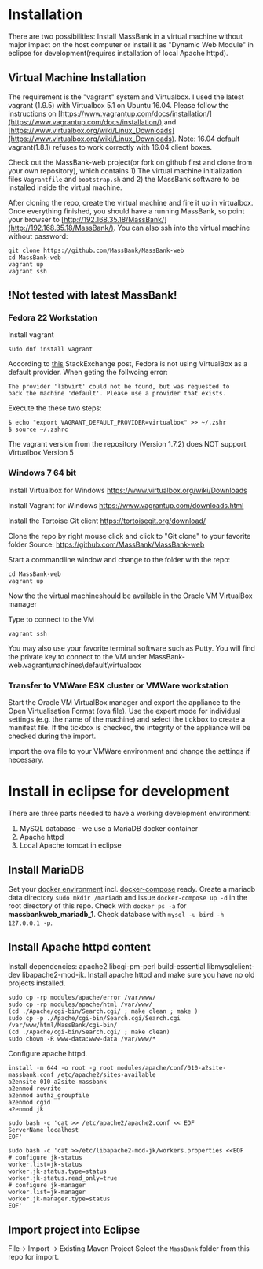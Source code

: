 # Installation

There are two possibilities: Install MassBank in a virtual machine
without major impact on the host computer or install it as "Dynamic Web Module"
in eclipse for development(requires installation of local Apache httpd).

## Virtual Machine Installation
The requirement is the "vagrant" system and Virtualbox. I used the latest vagrant (1.9.5) with Virtualbox 5.1 on 
Ubuntu 16.04. Please follow the instructions on [https://www.vagrantup.com/docs/installation/](https://www.vagrantup.com/docs/installation/) and [https://www.virtualbox.org/wiki/Linux_Downloads](https://www.virtualbox.org/wiki/Linux_Downloads).
Note: 16.04 default vagrant(1.8.1) refuses to work correctly with 16.04 client boxes.

Check out the MassBank-web project(or fork on github first and clone from your own repository), 
which contains 1) The virtual machine initialization files 
`Vagrantfile` and `bootstrap.sh` and 2) the MassBank software 
to be installed inside the virtual machine. 

After cloning the repo, create the virtual machine 
and fire it up in virtualbox. Once everything finished, 
you  should have a running MassBank, so point your browser 
to [http://192.168.35.18/MassBank/](http://192.168.35.18/MassBank/). You can also ssh into 
the virtual machine without password:

```
git clone https://github.com/MassBank/MassBank-web
cd MassBank-web 
vagrant up
vagrant ssh
```

## !Not tested with latest MassBank!
### Fedora 22 Workstation

Install vagrant

```
sudo dnf install vagrant
```
According to [this](https://unix.stackexchange.com/questions/194691/use-virtualbox-provider-by-default-on-fedora-21) StackExchange post, Fedora is not using VirtualBox as a default provider.
When geting the follwoing error:
```
The provider 'libvirt' could not be found, but was requested to
back the machine 'default'. Please use a provider that exists.
```
Execute the these two steps:
```
$ echo "export VAGRANT_DEFAULT_PROVIDER=virtualbox" >> ~/.zshr
$ source ~/.zshrc
```
The vagrant version from the repository (Version 1.7.2) does NOT support Virtualbox Version 5


### Windows 7 64 bit
Install Virtualbox for Windows
https://www.virtualbox.org/wiki/Downloads

Install Vagrant for Windows
https://www.vagrantup.com/downloads.html

Install the Tortoise Git client
https://tortoisegit.org/download/

Clone the repo by right mouse click and click to "Git clone" to your favorite folder 
Source: https://github.com/MassBank/MassBank-web

Start a commandline window and change to the folder with the repo:
```
cd MassBank-web
vagrant up
```
Now the the virtual machineshould be available in the Oracle VM VirtualBox manager

Type to connect to the VM
```
vagrant ssh
```
You may also use your favorite terminal software such as Putty. You will find the private key to connect to the VM under
MassBank-web\.vagrant\machines\default\virtualbox

### Transfer to VMWare ESX cluster or VMWare workstation
Start the Oracle VM VirtualBox manager and export the appliance to the Open Virtualisation Format (ova file).
Use the expert mode for individual settings (e.g. the name of the machine) and select the tickbox to create a manifest file.
If the tickbox is checked, the integrity of the appliance will be checked during the import.

Import the ova file to your VMWare environment and change the settings if necessary.

# Install in eclipse for development

There are three parts needed to have a working development environment:
1. MySQL database - we use a MariaDB docker container
2. Apache httpd
3. Local Apache tomcat in eclipse

## Install MariaDB
Get your [docker environment](https://store.docker.com/editions/community/docker-ce-server-ubuntu) incl. [docker-compose](https://docs.docker.com/compose/install/) ready. Create a mariadb data directory `sudo mkdir /mariadb` and issue `docker-compose up -d` in the root directory of this repo. Check with `docker ps -a` for **massbankweb_mariadb_1**. Check database with `mysql -u bird -h 127.0.0.1 -p`.

## Install Apache httpd content
Install dependencies: apache2 libcgi-pm-perl build-essential libmysqlclient-dev libapache2-mod-jk.
Install apache httpd and make sure you have no old projects installed.
```
sudo cp -rp modules/apache/error /var/www/
sudo cp -rp modules/apache/html /var/www/
(cd ./Apache/cgi-bin/Search.cgi/ ; make clean ; make ) 
sudo cp -p ./Apache/cgi-bin/Search.cgi/Search.cgi /var/www/html/MassBank/cgi-bin/
(cd ./Apache/cgi-bin/Search.cgi/ ; make clean)
sudo chown -R www-data:www-data /var/www/*
```
Configure apache httpd.
```
install -m 644 -o root -g root modules/apache/conf/010-a2site-massbank.conf /etc/apache2/sites-available
a2ensite 010-a2site-massbank
a2enmod rewrite
a2enmod authz_groupfile
a2enmod cgid
a2enmod jk

sudo bash -c 'cat >> /etc/apache2/apache2.conf << EOF
ServerName localhost
EOF'

sudo bash -c 'cat >>/etc/libapache2-mod-jk/workers.properties <<EOF
# configure jk-status
worker.list=jk-status
worker.jk-status.type=status
worker.jk-status.read_only=true
# configure jk-manager
worker.list=jk-manager
worker.jk-manager.type=status
EOF'

```

## Import project into Eclipse
File-> Import -> Existing Maven Project
Select the `MassBank` folder from this repo for import.
